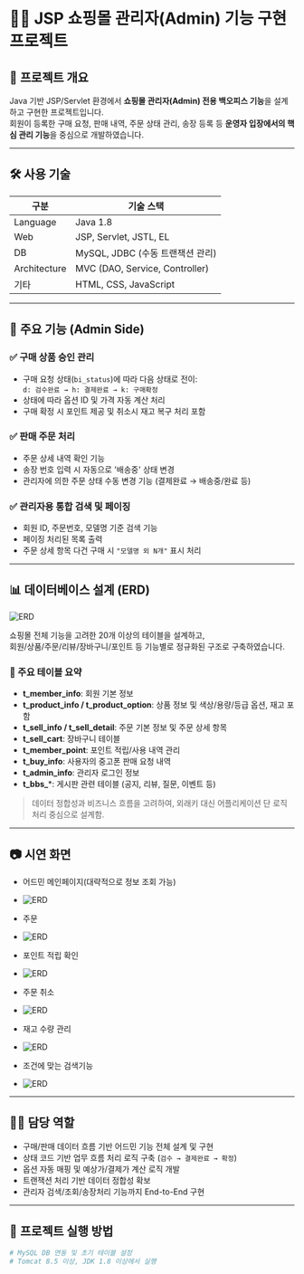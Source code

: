 # 🧑‍💼 JSP 쇼핑몰 관리자(Admin) 기능 구현 프로젝트

## 📌 프로젝트 개요
Java 기반 JSP/Servlet 환경에서 **쇼핑몰 관리자(Admin) 전용 백오피스 기능**을 설계하고 구현한 프로젝트입니다.  
회원이 등록한 구매 요청, 판매 내역, 주문 상태 관리, 송장 등록 등 **운영자 입장에서의 핵심 관리 기능**을 중심으로 개발하였습니다.

---

## 🛠️ 사용 기술

| 구분        | 기술 스택 |
|-------------|-----------|
| Language    | Java 1.8 |
| Web         | JSP, Servlet, JSTL, EL |
| DB          | MySQL, JDBC (수동 트랜잭션 관리) |
| Architecture | MVC (DAO, Service, Controller) |
| 기타        | HTML, CSS, JavaScript |

---

## 🧩 주요 기능 (Admin Side)

### ✅ 구매 상품 승인 관리
- 구매 요청 상태(`bi_status`)에 따라 다음 상태로 전이:  
  `d: 검수완료 → h: 결제완료 → k: 구매확정`
- 상태에 따라 옵션 ID 및 가격 자동 계산 처리
- 구매 확정 시 포인트 제공 및 취소시 재고 복구 처리 포함

### ✅ 판매 주문 처리
- 주문 상세 내역 확인 기능
- 송장 번호 입력 시 자동으로 '배송중' 상태 변경
- 관리자에 의한 주문 상태 수동 변경 기능 (결제완료 → 배송중/완료 등)

### ✅ 관리자용 통합 검색 및 페이징
- 회원 ID, 주문번호, 모델명 기준 검색 기능
- 페이징 처리된 목록 출력
- 주문 상세 항목 다건 구매 시 `"모델명 외 N개"` 표시 처리

---

## 📊 데이터베이스 설계 (ERD)

![ERD](WebContent/img/green-erd.png)

쇼핑몰 전체 기능을 고려한 20개 이상의 테이블을 설계하고,  
회원/상품/주문/리뷰/장바구니/포인트 등 기능별로 정규화된 구조로 구축하였습니다.

### 📌 주요 테이블 요약

- **t_member_info**: 회원 기본 정보
- **t_product_info / t_product_option**: 상품 정보 및 색상/용량/등급 옵션, 재고 포함
- **t_sell_info / t_sell_detail**: 주문 기본 정보 및 주문 상세 항목
- **t_sell_cart**: 장바구니 테이블
- **t_member_point**: 포인트 적립/사용 내역 관리
- **t_buy_info**: 사용자의 중고폰 판매 요청 내역
- **t_admin_info**: 관리자 로그인 정보
- **t_bbs_***: 게시판 관련 테이블 (공지, 리뷰, 질문, 이벤트 등)

> 데이터 정합성과 비즈니스 흐름을 고려하여, 외래키 대신 어플리케이션 단 로직 처리 중심으로 설계함.

---

## 📷 시연 화면

- 어드민 메인페이지(대략적으로 정보 조회 가능)
- ![ERD](WebContent/img/admin-main.png)

- 주문
- ![ERD](WebContent/gif/order.gif)

- 포인트 적립 확인
- ![ERD](WebContent/gif/point.gif)

- 주문 취소
- ![ERD](WebContent/gif/point.gif)

- 재고 수량 관리
- ![ERD](WebContent/gif/stockquantity.gif)

- 조건에 맞는 검색기능
- ![ERD](WebContent/gif/search.gif)
---

## 🧑‍💻 담당 역할
- 구매/판매 데이터 흐름 기반 어드민 기능 전체 설계 및 구현
- 상태 코드 기반 업무 흐름 처리 로직 구축 (`검수 → 결제완료 → 확정`)
- 옵션 자동 매핑 및 예상가/결제가 계산 로직 개발
- 트랜잭션 처리 기반 데이터 정합성 확보
- 관리자 검색/조회/송장처리 기능까지 End-to-End 구현

---

## 📂 프로젝트 실행 방법
```bash
# MySQL DB 연동 및 초기 테이블 설정
# Tomcat 8.5 이상, JDK 1.8 이상에서 실행
